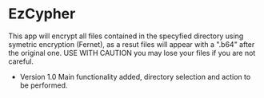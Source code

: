 # EzCypher
This app will encrypt all files contained in the specyfied directory using symetric encryption (Fernet),
as a resut files will appear with a ".b64" after the original one.
USE WITH CAUTION you may lose your files if you are not careful.


- Version 1.0
Main functionality added, directory selection and action to be performed.
